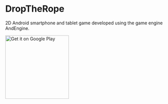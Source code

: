 # DropTheRope
2D Android smartphone and tablet game developed using the game engine AndEngine.

<a href='https://play.google.com/store/apps/details?id=ts.tangames.ventix'><img width="200" alt='Get it on Google Play' src='https://play.google.com/intl/en_us/badges/static/images/badges/en_badge_web_generic.png'/></a>
